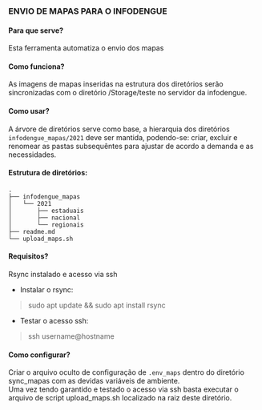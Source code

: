 
### ENVIO DE MAPAS PARA O INFODENGUE

#### Para que serve?
Esta ferramenta automatiza o envio dos mapas 

#### Como funciona?

As imagens de mapas inseridas na estrutura dos diretórios serão sincronizadas com o diretório /Storage/teste no servidor da infodengue.

#### Como usar?

A árvore de diretórios serve como base, a hierarquia dos diretórios ```infodengue_mapas/2021```  deve ser mantida, 
podendo-se: criar, excluir e renomear as pastas subsequêntes para ajustar de acordo a demanda e as necessidades.  

#### Estrutura de diretórios:

```
.
├── infodengue_mapas
│   └── 2021
│       ├── estaduais
│       ├── nacional
│       └── regionais
├── readme.md
└── upload_maps.sh
```

#### Requisitos?
Rsync instalado e acesso via ssh
- Instalar o rsync:
> sudo apt update &&  sudo apt install rsync
- Testar o acesso ssh:
> ssh username@hostname

#### Como configurar?
Criar o arquivo oculto de configuração de ```.env_maps```  dentro do diretório sync_mapas com as devidas variáveis de ambiente.  
Uma vez tendo garantido e testado o acesso via ssh basta executar o arquivo de script upload_maps.sh localizado na raiz deste diretório.

